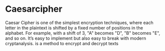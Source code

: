 # Caesarcipher
Caesar Cipher is one of the simplest encryption techniques, where each letter in the plaintext is shifted by a fixed number of positions in the alphabet. For example, with a shift of 3, "A" becomes "D", "B" becomes "E", and so on. It’s easy to implement but also easy to break with modern cryptanalysis. is a method to encrypt and decrypt texts 
